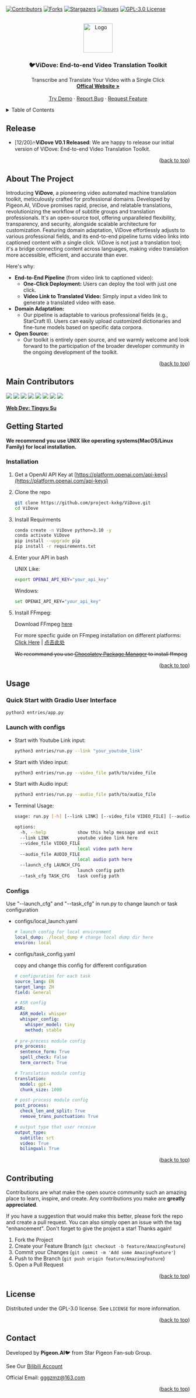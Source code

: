 <a name="readme-top"></a>

[![Contributors][contributors-shield]][contributors-url]
[![Forks][forks-shield]][forks-url]
[![Stargazers][stars-shield]][stars-url]
[![Issues][issues-shield]][issues-url]
[![GPL-3.0 License][license-shield]][license-url]


<br />
<div align="center">
  <a href="https://github.com/project-kxkg/ViDove">
    <img src="images/logo_draft.png" alt="Logo" width="80" height="80">
  </a>

  <h3 align="center">🐦ViDove: End-to-end Video Translation Toolkit</h3>

  <p align="center">
    Transcribe and Translate Your Video with a Single Click
    <br />
    <a href="https://pigeonai.club/"><strong>Offical Website »</strong></a>
    <br />
    <br />
    <a href="https://huggingface.co/spaces/StarPigeon/ViDove">Try Demo</a>
    ·
    <a href="https://github.com/project-kxkg/ViDove/issues">Report Bug</a>
    ·
    <a href="https://github.com/project-kxkg/ViDove/issues">Request Feature</a>
  </p>
</div>



<!-- TABLE OF CONTENTS -->
<details>
  <summary>Table of Contents</summary>
  <ol>
    <li><a href="#release">Release</a></li>
    <li>
      <a href="#about-the-project">About The Project</a>
    </li>
    <li>
      <a href="#getting-started">Getting Started</a>
      <ul>
        <li><a href="#installation">Installation</a></li>
      </ul>
    </li>
    <li><a href="#usage">Usage</a></li>
    <li><a href="#contributing">Contributing</a></li>
    <li><a href="#license">License</a></li>
    <li><a href="#contact">Contact</a></li>
  </ol>
</details>

## Release
- [12/20]🔥**ViDove V0.1 Released**: We are happy to release our initial version of ViDove: End-to-end Video Translation Toolkit. 

<p align="right">(<a href="#readme-top">back to top</a>)</p>

<!-- ABOUT THE PROJECT -->
## About The Project

<!-- [![Product Name Screen Shot][product-screenshot]](https://example.com) -->

Introducing **ViDove**, a pioneering video automated machine translation toolkit, meticulously crafted for professional domains. Developed by Pigeon.AI, ViDove promises rapid, precise, and relatable translations, revolutionizing the workflow of subtitle groups and translation professionals. It's an open-source tool, offering unparalleled flexibility, transparency, and security, alongside scalable architecture for customization. Featuring domain adaptation, ViDove effortlessly adjusts to various professional fields, and its end-to-end pipeline turns video links into captioned content with a single click. ViDove is not just a translation tool; it's a bridge connecting content across languages, making video translation more accessible, efficient, and accurate than ever.


Here's why:
* **End-to-End Pipeline** (from video link to captioned video): 
  - **One-Click Deployment:** Users can deploy the tool with just one click.
  - **Video Link to Translated Video:** Simply input a video link to generate a translated video with ease.
* **Domain Adaptation:**
  - Our pipeline is adaptable to various professional fields (e.g., StarCraft II). Users can easily upload customized dictionaries and fine-tune models based on specific data corpora.
* **Open Source:**
  - Our toolkit is entirely open source, and we warmly welcome and look forward to the participation of the broader developer community in the ongoing development of the toolkit.

<p align="right">(<a href="#readme-top">back to top</a>)</p>

## Main Contributors
[![](https://github.com/yichen14.png?size=50)](https://github.com/yichen14)
[![](https://github.com/TheAnsIs42.png?size=50)](https://github.com/TheAnsIs42)
[![](https://github.com/JiaenLiu.png?size=50)](https://github.com/JiaenLiu)
[![](https://github.com/worldqwq.png?size=50)](https://github.com/worldqwq)
[![](https://github.com/Yuhan-Lu.png?size=50)](https://github.com/Yuhan-Lu)
[![](https://github.com/CanYing0913.png?size=50)](https://github.com/CanYing0913)
[![](https://github.com/willbe03.png?size=50)](https://github.com/willbe03)
[![](https://github.com/pinqian77.png?size=50)](https://github.com/pinqian77)

[**Web Dev: Tingyu Su**](https://www.sutingyu.com/)



<!-- GETTING STARTED -->
## Getting Started

**We recommend you use UNIX like operating systems(MacOS/Linux Family) for local installation.**

### Installation

1. Get a OpenAI API Key at [https://platform.openai.com/api-keys](https://platform.openai.com/api-keys)
2. Clone the repo
   ```sh
   git clone https://github.com/project-kxkg/ViDove.git
   cd ViDove
   ```
3. Install Requirments
   ```sh
   conda create -n ViDove python=3.10 -y
   conda activate ViDove
   pip install --upgrade pip
   pip install -r requirements.txt
   ```
4. Enter your API in bash
   
   UNIX Like:

   ```sh
   export OPENAI_API_KEY="your_api_key" 
   ```

   Windows:
   ```sh
   set OPENAI_API_KEY="your_api_key" 
   ```
5. Install FFmpeg:

   Download FFmpeg [here](https://ffmpeg.org/)

   For more specfic guide on FFmpeg installation on different platforms: [Click Here](doc/ffmpeg_guide_en.md) | [点击此处](doc/ffmpeg_guide_zh.md)

   ~~We recommand you use [Chocolatey Package Manager](https://chocolatey.org/) to install ffmpeg~~


<p align="right">(<a href="#readme-top">back to top</a>)</p>



<!-- USAGE EXAMPLES -->
## Usage

### Quick Start with Gradio User Interface
   ```sh
   python3 entries/app.py
   ```

### Launch with configs
  - Start with Youtube Link input:
    ```sh
    python3 entries/run.py --link "your_youtube_link"
    ```
  - Start with Video input:
    ```sh
    python3 entries/run.py --video_file path/to/video_file
    ```
  - Start with Audio input:
    ```sh
    python3 entries/run.py --audio_file path/to/audio_file
    ```
  - Terminal Usage:
    ```sh
    usage: run.py [-h] [--link LINK] [--video_file VIDEO_FILE] [--audio_file AUDIO_FILE] [--launch_cfg LAUNCH_CFG] [--task_cfg TASK_CFG]

    options:
      -h, --help            show this help message and exit
      --link LINK           youtube video link here
      --video_file VIDEO_FILE
                            local video path here
      --audio_file AUDIO_FILE
                            local audio path here
      --launch_cfg LAUNCH_CFG
                            launch config path
      --task_cfg TASK_CFG   task config path
    ```

### Configs
  Use "--launch_cfg" and "--task_cfg" in run.py to change launch or task configuration
  - configs/local_launch.yaml 
    ```yaml
    # launch config for local environment
    local_dump: ./local_dump # change local dump dir here
    environ: local
    ```
  - configs/task_config.yaml
    
    copy and change this config for different configuration
    ```yaml
    # configuration for each task
    source_lang: EN
    target_lang: ZH
    field: General

    # ASR config
    ASR:
      ASR_model: whisper
      whisper_config:
        whisper_model: tiny
        method: stable
      
    # pre-process module config
    pre_process: 
      sentence_form: True
      spell_check: False
      term_correct: True

    # Translation module config
    translation:
      model: gpt-4
      chunk_size: 1000

    # post-process module config
    post_process: 
      check_len_and_split: True
      remove_trans_punctuation: True

    # output type that user receive
    output_type: 
      subtitle: srt
      video: True
      bilingual: True
    ```

<p align="right">(<a href="#readme-top">back to top</a>)</p>



<!-- ROADMAP -->
<!-- ## Roadmap

- [x] Add Changelog
- [x] Add back to top links
- [ ] Add Additional Templates w/ Examples
- [ ] Add "components" document to easily copy & paste sections of the readme
- [ ] Multi-language Support
    - [ ] Chinese
    - [ ] Spanish

See the [open issues](https://github.com/project-kxkg/ViDove/issues) for a full list of proposed features (and known issues).

<p align="right">(<a href="#readme-top">back to top</a>)</p>
 -->


<!-- CONTRIBUTING -->
## Contributing

Contributions are what make the open source community such an amazing place to learn, inspire, and create. Any contributions you make are **greatly appreciated**.

If you have a suggestion that would make this better, please fork the repo and create a pull request. You can also simply open an issue with the tag "enhancement".
Don't forget to give the project a star! Thanks again!

1. Fork the Project
2. Create your Feature Branch (`git checkout -b feature/AmazingFeature`)
3. Commit your Changes (`git commit -m 'Add some AmazingFeature'`)
4. Push to the Branch (`git push origin feature/AmazingFeature`)
5. Open a Pull Request

<p align="right">(<a href="#readme-top">back to top</a>)</p>



<!-- LICENSE -->
## License

Distributed under the  GPL-3.0 license. See `LICENSE` for more information.

<p align="right">(<a href="#readme-top">back to top</a>)</p>



<!-- CONTACT -->
## Contact

Developed by **Pigeon.AI**🐦 from Star Pigeon Fan-sub Group.

See Our [Bilibili Account](https://space.bilibili.com/195670539)

Official Email: gggzmz@163.com

<p align="right">(<a href="#readme-top">back to top</a>)</p>



<!-- ACKNOWLEDGMENTS -->
<!-- ## Acknowledgments

Use this space to list resources you find helpful and would like to give credit to. I've included a few of my favorites to kick things off!

* [Choose an Open Source License](https://choosealicense.com)
* [GitHub Emoji Cheat Sheet](https://www.webpagefx.com/tools/emoji-cheat-sheet)
* [Malven's Flexbox Cheatsheet](https://flexbox.malven.co/)
* [Malven's Grid Cheatsheet](https://grid.malven.co/)
* [Img Shields](https://shields.io)
* [GitHub Pages](https://pages.github.com)
* [Font Awesome](https://fontawesome.com)
* [React Icons](https://react-icons.github.io/react-icons/search)
* 

<p align="right">(<a href="#readme-top">back to top</a>)</p> -->



<!-- MARKDOWN LINKS & IMAGES -->
<!-- https://www.markdownguide.org/basic-syntax/#reference-style-links -->
[contributors-shield]: https://img.shields.io/github/contributors/project-kxkg/ViDove.svg?style=for-the-badge
[contributors-url]: https://github.com/project-kxkg/ViDove/graphs/contributors
[forks-shield]: https://img.shields.io/github/forks/project-kxkg/ViDove.svg?style=for-the-badge
[forks-url]: https://github.com/project-kxkg/ViDove/forks
[stars-shield]: https://img.shields.io/github/stars/project-kxkg/ViDove.svg?style=for-the-badge
[stars-url]: https://github.com/project-kxkg/ViDove/stargazers
[issues-shield]: https://img.shields.io/github/issues/project-kxkg/ViDove.svg?style=for-the-badge
[issues-url]: https://github.com/project-kxkg/ViDove/issues
[license-shield]: https://img.shields.io/github/license/project-kxkg/ViDove.svg?style=for-the-badge
[license-url]: https://github.com/project-kxkg/ViDove/blob/main/LICENSE
